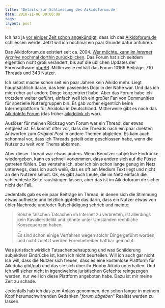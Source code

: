 ```yaml
---
title: 'Details zur Schliessung des Aikidoforum.de'
date: 2010-11-06 00:00:00 
tags: 
layout: post
---
```

<p>Ich hab ja <a href="http://carstenringe.net/ich-schliesse-das-aikidoforum">vor einiger Zeit schon angek&uuml;ndigt</a>, dass ich das <a href="http://www.aikidoforum.de/">Aikidoforum.de</a> schliessen werde. Jetzt will ich nochmal ein paar Gr&uuml;nde daf&uuml;r anf&uuml;hren.</p>

<p>Das Aikidoforum.de existiert seit ca. 2004. <a href="http://web.archive.org/web/*/http://www.aikidoforum.de">Wer m&ouml;chte, kann im <em>Internet Archive</em> nochmal dorthin zur&uuml;ckblicken</a>. Das Forum hat sich seitdem eigentlich nicht gro&szlig; ver&auml;ndert, bis auf die &uuml;blichen Updates der Forensoftware <a href="http://www.phpbb.com">phpBB</a>. Mittlerweile enth&auml;lt das Forum 10169 Beitr&auml;ge, 710 Threads und 343 Nutzer.</p>

<p>Ich selbst mache schon seit ein paar Jahren kein Aikido mehr. Liegt haupts&auml;chlich daran, das kein passendes Dojo in der N&auml;he war. Und das ich mich eher auf andere Dinge konzentriert habe. Aber das Forum habe ich trotzdem weiter gef&uuml;hrt, einfach weil ich ein gro&szlig;er Fan von Communities f&uuml;r spezielle Nutzergruppen bin. Es gab vorher eigentlich keine Internetplattform f&uuml;r Aikidoka in Deutschland. Mittlerweile gibt es noch das <a href="http://www.aikidoinfo.de/forum/">AikidoInfo Forum</a> (das fr&uuml;her <a href="aikidolink.ch">aikidolink.ch</a> war).</p>

<p>Ausl&ouml;ser f&uuml;r meinen R&uuml;ckzug vom Forum war ein Thread, der etwas entgleist ist. Es kommt &ouml;fter vor, dass die Threads nach ein paar direkten Antworten zum <em>Original Post</em> in andere Themen abgleiten. Es kam auch schonmal vor, dass ich Threads geteilt oder geschlossen habe, wenn die Nutzer zu weit vom Thema abkamen.</p>

<p>Aber dieser Thread war etwas anders. Wenn Benutzer subjektive Eindr&uuml;cke wiedergeben, kann es schnell vorkommen, dass andere sich auf die F&uuml;sse getreten f&uuml;hlen. Das verstehe ich, aber ich bin schon lange genug im Netz unterwegs, dass ich auch wei&szlig;, das es oft am Medium Text liegt und nicht an den Nutzern selbst. Ok, es gibt auch Leute, die im Netz einfach die schlechteste Seite raush&auml;ngen lassen, aber das ist im Aikidoforum.de sicher nicht der Fall.</p>

<p>Jedenfalls gab es ein paar Beitr&auml;ge im Thread, in denen sich die Stimmung etwas aufheizte und letztlich gipfelte das darin, dass ein Nutzer etwas von &uuml;bler Nachrede und/oder Rufsch&auml;digung schrieb und meinte:</p>

<blockquote>Solche falschen Tatsachen im Internet zu verbreiten, ist allerdings kein Kavaliersdelikt und k&ouml;nnte unter Umst&auml;nden rechtliche Konsequenzen haben.<br/>
...<br />
Es sind schon einige Verfahren wegen solchr Dinge gef&uuml;hrt worden, und nicht zuletzt werden Forenbetreiber haftbar gemacht.</blockquote>

<p>Was juristisch wirklich Tatsachenbehauptung und was Schilderung subjektiver Eindr&uuml;cke ist, kann ich nicht beurteilen. Will ich auch gar nicht. Ich will, dass die Nutzer sich freuen, dass es eine kostenlose Plattform f&uuml;r Aikidoka gibt/gab und das sie sich &uuml;ber ihr Hobby Aikido unterhalten. Und ich will sicher nicht in irgendwelche juristischen Gefechte reingezogen werden, nur weil ich diese Plattform angeboten habe. Dazu ist mir meine Zeit zu schade.</p>

<p>Jedenfalls hab ich das zum Anlass genommen, den schon l&auml;nger in meinem Kopf herumschwirrenden Gedanken "<em>forum abgeben</em>" Realit&auml;t werden zu lassen.</p>
